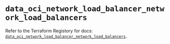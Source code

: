 # `data_oci_network_load_balancer_network_load_balancers`

Refer to the Terraform Registory for docs: [`data_oci_network_load_balancer_network_load_balancers`](https://registry.terraform.io/providers/oracle/oci/6.18.0/docs/data-sources/network_load_balancer_network_load_balancers).
